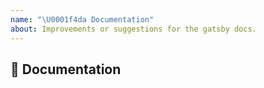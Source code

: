 ```yaml
---
name: "\U0001f4da Documentation"
about: Improvements or suggestions for the gatsby docs.
---
```


## 📖 Documentation
